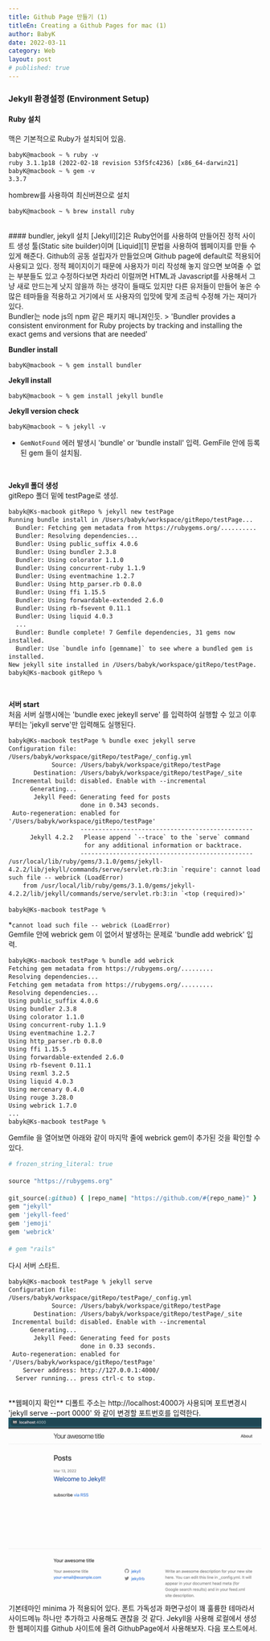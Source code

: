 ```yaml
---
title: Github Page 만들기 (1)
titleEn: Creating a Github Pages for mac (1)
author: BabyK
date: 2022-03-11
category: Web
layout: post
# published: true
---
```


### Jekyll 환경설정 (Environment Setup)
#### Ruby 설치  
맥은 기본적으로 Ruby가 설치되어 있음.

```terminal
babyK@macbook ~ % ruby -v
ruby 3.1.1p18 (2022-02-18 revision 53f5fc4236) [x86_64-darwin21]
babyK@macbook ~ % gem -v
3.3.7
```  

hombrew를 사용하여 최신버젼으로 설치
```terminal
babyK@macbook ~ % brew install ruby
```
<br>
#### bundler, jekyll 설치
[Jekyll][2]은 Ruby언어를 사용하여 만들어진 정적 사이트 생성 툴(Static site builder)이며 [Liquid][1] 문법을 사용하여 웹페이지를 만들 수 있게 해준다.  
Github의 공동 설립자가 만들었으며 Github page에 default로 적용되어 사용되고 있다.    
정적 페이지이기 때문에 사용자가 미리 작성해 놓지 않으면 보여줄 수 없는 부분들도 있고 수정하다보면 차라리 이럴꺼면 HTML과 Javascript를 사용해서 그냥 새로 만드는게 낫지 않을까 하는 생각이 들때도 있지만  
다른 유저들이 만들어 놓은 수많은 테마들을 적용하고 거기에서 또 사용자의 입맛에 맞게 조금씩 수정해 가는 재미가 있다.  

<br>
Bundler는 node js의 npm 같은 패키지 매니져인듯.
> 'Bundler provides a consistent environment for Ruby projects by tracking and installing the exact gems and versions that are needed'  
<br>

**Bundler install**
```terminal
babyK@macbook ~ % gem install bundler
```

**Jekyll install**
```terminal
babyK@macbook ~ % gem install jekyll bundle
```

**Jekyll version check**
```terminal
babyK@macbook ~ % jekyll -v
```
* `GemNotFound` 에러 발생시 'bundle' or 'bundle install' 입력. GemFile 안에 등록된 gem 들이 설치됨.

<br>

**Jekyll 폴더 생성**  
gitRepo 폴더 밑에 testPage로 생성.
```terminal
babyk@Ks-macbook gitRepo % jekyll new testPage
Running bundle install in /Users/babyk/workspace/gitRepo/testPage...
  Bundler: Fetching gem metadata from https://rubygems.org/..........
  Bundler: Resolving dependencies...
  Bundler: Using public_suffix 4.0.6
  Bundler: Using bundler 2.3.8
  Bundler: Using colorator 1.1.0
  Bundler: Using concurrent-ruby 1.1.9
  Bundler: Using eventmachine 1.2.7
  Bundler: Using http_parser.rb 0.8.0
  Bundler: Using ffi 1.15.5
  Bundler: Using forwardable-extended 2.6.0
  Bundler: Using rb-fsevent 0.11.1
  Bundler: Using liquid 4.0.3
  ...
  Bundler: Bundle complete! 7 Gemfile dependencies, 31 gems now installed.
  Bundler: Use `bundle info [gemname]` to see where a bundled gem is installed.
New jekyll site installed in /Users/babyk/workspace/gitRepo/testPage.
babyk@Ks-macbook gitRepo %
```

<br>

**서버 start**  
처음 서버 실행시에는 'bundle exec jekeyll serve' 를 입력하여 실행할 수 있고 이후부터는 'jekyll serve'만 입력해도 실행된다.
```terminal
babyk@Ks-macbook testPage % bundle exec jekyll serve
Configuration file: /Users/babyk/workspace/gitRepo/testPage/_config.yml
            Source: /Users/babyk/workspace/gitRepo/testPage
       Destination: /Users/babyk/workspace/gitRepo/testPage/_site
 Incremental build: disabled. Enable with --incremental
      Generating...
       Jekyll Feed: Generating feed for posts
                    done in 0.343 seconds.
 Auto-regeneration: enabled for '/Users/babyk/workspace/gitRepo/testPage'
                    ------------------------------------------------
      Jekyll 4.2.2   Please append `--trace` to the `serve` command
                     for any additional information or backtrace.
                    ------------------------------------------------
/usr/local/lib/ruby/gems/3.1.0/gems/jekyll-4.2.2/lib/jekyll/commands/serve/servlet.rb:3:in `require': cannot load such file -- webrick (LoadError)
	from /usr/local/lib/ruby/gems/3.1.0/gems/jekyll-4.2.2/lib/jekyll/commands/serve/servlet.rb:3:in `<top (required)>'

babyk@Ks-macbook testPage %
```
*`cannot load such file -- webrick (LoadError)`  
Gemfile 안에 webrick gem 이 없어서 발생하는 문제로 'bundle add webrick' 입력.

```terminal
babyk@Ks-macbook testPage % bundle add webrick
Fetching gem metadata from https://rubygems.org/.........
Resolving dependencies...
Fetching gem metadata from https://rubygems.org/.........
Resolving dependencies...
Using public_suffix 4.0.6
Using bundler 2.3.8
Using colorator 1.1.0
Using concurrent-ruby 1.1.9
Using eventmachine 1.2.7
Using http_parser.rb 0.8.0
Using ffi 1.15.5
Using forwardable-extended 2.6.0
Using rb-fsevent 0.11.1
Using rexml 3.2.5
Using liquid 4.0.3
Using mercenary 0.4.0
Using rouge 3.28.0
Using webrick 1.7.0
...
babyk@Ks-macbook testPage %
```
  
Gemfile 을 열어보면 아래와 같이 마지막 줄에 webrick gem이 추가된 것을 확인할 수 있다.

```ruby
# frozen_string_literal: true

source "https://rubygems.org"

git_source(:github) { |repo_name| "https://github.com/#{repo_name}" }
gem "jekyll"
gem 'jekyll-feed'
gem 'jemoji'
gem 'webrick'

# gem "rails"
```

다시 서버 스타트.
```terminal
babyk@Ks-macbook testPage % jekyll serve
Configuration file: /Users/babyk/workspace/gitRepo/testPage/_config.yml
            Source: /Users/babyk/workspace/gitRepo/testPage
       Destination: /Users/babyk/workspace/gitRepo/testPage/_site
 Incremental build: disabled. Enable with --incremental
      Generating...
       Jekyll Feed: Generating feed for posts
                    done in 0.33 seconds.
 Auto-regeneration: enabled for '/Users/babyk/workspace/gitRepo/testPage'
    Server address: http://127.0.0.1:4000/
  Server running... press ctrl-c to stop.
```

<br>
**웹페이지 확인**  
디폴트 주소는 http://localhost:4000가 사용되며 포트변경시 'jekyll serve --port 0000' 와 같이 변경할 포트번호를 입력한다.

<img src="/img/minimaPic.png" >

<br>
기본테마인 minima 가 적용되어 있다.  
폰트 가독성과 화면구성이 꽤 훌륭한 테마라서 사이드메뉴 하나만 추가하고 사용해도 괜찮을 것 같다.  
Jekyll을 사용해 로컬에서 생성한 웹페이지를 Github 사이트에 올려 GithubPage에서 사용해보자.  
다음 포스트에서.

[1]: https://shopify.github.io/liquid/
[2]: https://jekyllrb.com/

